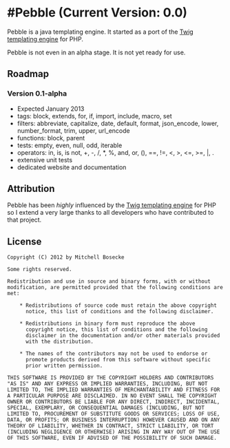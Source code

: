 #Pebble (Current Version: 0.0)
======

Pebble is a java templating engine. It started as a port of the [Twig templating engine](http://twig.sensiolabs.org/) for PHP.

Pebble is not even in an alpha stage. It is not yet ready for use.

## Roadmap

### Version 0.1-alpha
- Expected January 2013
- tags: block, extends, for, if, import, include, macro, set
- filters: abbreviate, capitalize, date, default, format, json_encode, lower, number_format, trim, upper, url_encode
- functions: block, parent
- tests: empty, even, null, odd, iterable
- operators: in, is, is not, +, -, /, *, %, and, or, (), ==, !=, <, >, <=, >=, |, .
- extensive unit tests
- dedicated website and documentation

## Attribution

Pebble has been *highly* influenced by the [Twig templating engine](http://twig.sensiolabs.org/) for PHP so I extend a very large thanks to all developers who have contributed to that project.

## License

    Copyright (C) 2012 by Mitchell Bosecke

    Some rights reserved.

    Redistribution and use in source and binary forms, with or without
    modification, are permitted provided that the following conditions are
    met:
    
        * Redistributions of source code must retain the above copyright
          notice, this list of conditions and the following disclaimer.
    
        * Redistributions in binary form must reproduce the above
          copyright notice, this list of conditions and the following
          disclaimer in the documentation and/or other materials provided
          with the distribution.
    
        * The names of the contributors may not be used to endorse or
          promote products derived from this software without specific
          prior written permission.
    
    THIS SOFTWARE IS PROVIDED BY THE COPYRIGHT HOLDERS AND CONTRIBUTORS
    "AS IS" AND ANY EXPRESS OR IMPLIED WARRANTIES, INCLUDING, BUT NOT
    LIMITED TO, THE IMPLIED WARRANTIES OF MERCHANTABILITY AND FITNESS FOR
    A PARTICULAR PURPOSE ARE DISCLAIMED. IN NO EVENT SHALL THE COPYRIGHT
    OWNER OR CONTRIBUTORS BE LIABLE FOR ANY DIRECT, INDIRECT, INCIDENTAL,
    SPECIAL, EXEMPLARY, OR CONSEQUENTIAL DAMAGES (INCLUDING, BUT NOT
    LIMITED TO, PROCUREMENT OF SUBSTITUTE GOODS OR SERVICES; LOSS OF USE,
    DATA, OR PROFITS; OR BUSINESS INTERRUPTION) HOWEVER CAUSED AND ON ANY
    THEORY OF LIABILITY, WHETHER IN CONTRACT, STRICT LIABILITY, OR TORT
    (INCLUDING NEGLIGENCE OR OTHERWISE) ARISING IN ANY WAY OUT OF THE USE
    OF THIS SOFTWARE, EVEN IF ADVISED OF THE POSSIBILITY OF SUCH DAMAGE.

